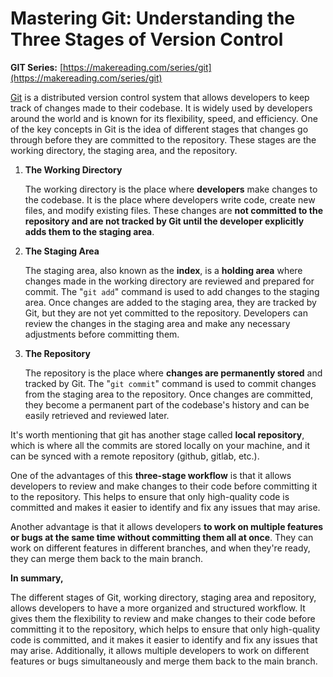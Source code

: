 # Mastering Git: Understanding the Three Stages of Version Control

**GIT Series:** [https://makereading.com/series/git](https://makereading.com/series/git)

[Git](https://makereading.com/series/git) is a distributed version control system that allows developers to keep track of changes made to their codebase. It is widely used by developers around the world and is known for its flexibility, speed, and efficiency. One of the key concepts in Git is the idea of different stages that changes go through before they are committed to the repository. These stages are the working directory, the staging area, and the repository.

1. **The Working Directory**
    
    The working directory is the place where **developers** make changes to the codebase. It is the place where developers write code, create new files, and modify existing files. These changes are **not committed to the repository and are not tracked by Git until the developer explicitly adds them to the staging area**.
    
2. **The Staging Area**
    
    The staging area, also known as the **index**, is a **holding area** where changes made in the working directory are reviewed and prepared for commit. The "`git add`" command is used to add changes to the staging area. Once changes are added to the staging area, they are tracked by Git, but they are not yet committed to the repository. Developers can review the changes in the staging area and make any necessary adjustments before committing them.
    
3. **The Repository**
    
    The repository is the place where **changes are permanently stored** and tracked by Git. The "`git commit`" command is used to commit changes from the staging area to the repository. Once changes are committed, they become a permanent part of the codebase's history and can be easily retrieved and reviewed later.
    

It's worth mentioning that git has another stage called **local repository**, which is where all the commits are stored locally on your machine, and it can be synced with a remote repository (github, gitlab, etc.).

One of the advantages of this **three-stage workflow** is that it allows developers to review and make changes to their code before committing it to the repository. This helps to ensure that only high-quality code is committed and makes it easier to identify and fix any issues that may arise.

Another advantage is that it allows developers **to work on multiple features or bugs at the same time without committing them all at once**. They can work on different features in different branches, and when they're ready, they can merge them back to the main branch.

**In summary,**

The different stages of Git, working directory, staging area and repository, allows developers to have a more organized and structured workflow. It gives them the flexibility to review and make changes to their code before committing it to the repository, which helps to ensure that only high-quality code is committed, and it makes it easier to identify and fix any issues that may arise. Additionally, it allows multiple developers to work on different features or bugs simultaneously and merge them back to the main branch.